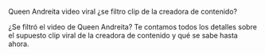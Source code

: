 Queen Andreita video viral ¿se filtro clip de la creadora de contenido?

¿Se filtró el video de Queen Andreita? Te contamos todos los detalles sobre el supuesto clip viral de la creadora de contenido y qué se sabe hasta ahora.
